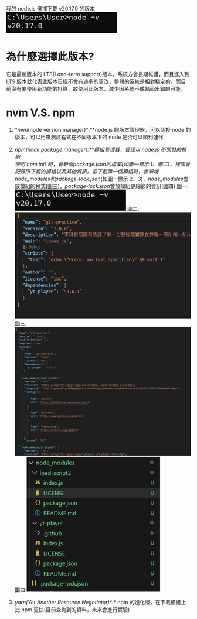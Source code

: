 我的 node.js 選擇下載 v20.17.0 的版本
![範例1](./sampleIMGs/1.png "node.js版本")

# 為什麼選擇此版本?

它是最新版本的 LTS(Lond-term support)版本，系統方會長期維護，而且進入到 LTS 版本就代表此版本已經不會有過多的更改，整體的系統是相對穩定的。而目前沒有要使用新功能的打算，故使用此版本，減少因系統不成熟而出錯的可能。

# nvm V.S. npm

1. **nvm*(node version manager)*:**node.js 的版本管理器，可以切換 node 的版本，可以用來測試程式在不同版本下的 node 是否可以順利運作

2. **npm*(node package manager)*:**模組管理器，管理以 node.js 所開發的模組  
   使用'npm init'時，會新增*package.json*的檔案(如圖一標示 1、圖二)，裡面會記錄所下載的模組以及其他資訊，當下載第一個模組時，會新增*node_modules*和*package-lock.json*(如圖一標示 2、3)，*node_modules*會放模組的程式(圖三)，*package-lock.json*會放模組更細節的資訊(圖四)
   圖一:![圖一](./sampleIMGs/1.png "資料夾變化")
   圖二:![圖二](./sampleIMGs/3.png "package.json")
   圖三:![圖三](./sampleIMGs/4.png "node_modules")
   圖四:![圖四](./sampleIMGs/5.png "package-lock.json")

3. **yarn*(Yet Another Resource Negotiator)*:** npm 的進化版，在下載模組上比 npm 更快(目前查詢到的資料，未來會進行實驗)
